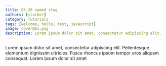 ```yaml
---
title: 05-26 named slug
authors: [slorber]
category: Tutorials
tags: [welcome, hello, test, javascript]
image: cover@2x.png
description: Lorem ipsum dolor sit amet, consectetur adipiscing elit. 
---
```


Lorem ipsum dolor sit amet, consectetur adipiscing elit. Pellentesque elementum dignissim ultricies. Fusce rhoncus ipsum tempor eros aliquam consequat. Lorem ipsum dolor sit amet
